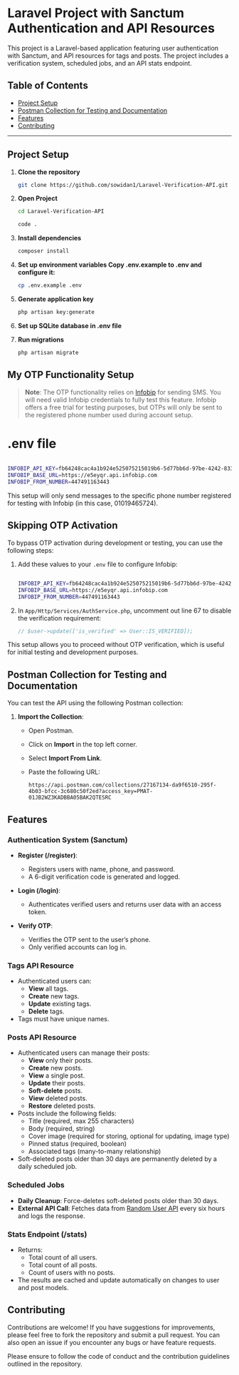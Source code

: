 # Laravel Project with Sanctum Authentication and API Resources

This project is a Laravel-based application featuring user authentication with Sanctum, and API resources for tags and posts. The project includes a verification system, scheduled jobs, and an API stats endpoint.

## Table of Contents
- [Project Setup](#project-setup)
- [Postman Collection for Testing and Documentation](#postman-collection-for-testing-and-documentation)
- [Features](#features)
- [Contributing](#contributing)

---

## Project Setup

1. **Clone the repository**

   ```bash
   git clone https://github.com/sowidan1/Laravel-Verification-API.git
   
2. **Open Project**

   ```bash
   cd Laravel-Verification-API
   ```
   ```bash
   code .
   
3. **Install dependencies**

   ```bash
   composer install

4. **Set up environment variables Copy .env.example to .env and configure it:**

   ```bash
   cp .env.example .env

5. **Generate application key**

   ```bash
   php artisan key:generate

6. **Set up SQLite database in .env file**

7. **Run migrations**

   ```bash
   php artisan migrate

## My OTP Functionality Setup


> **Note**: The OTP functionality relies on [Infobip](https://www.infobip.com/) for sending SMS. You will need valid Infobip credentials to fully test this feature. Infobip offers a free trial for testing purposes, but OTPs will only be sent to the registered phone number used during account setup.

# .env file

```bash

INFOBIP_API_KEY=fb64248cac4a1b924e525075215019b6-5d77bb6d-97be-4242-833a-997ab4382096
INFOBIP_BASE_URL=https://e5eyqr.api.infobip.com
INFOBIP_FROM_NUMBER=447491163443
```

This setup will only send messages to the specific phone number registered for testing with Infobip (in this case, 01019465724).


## Skipping OTP Activation

To bypass OTP activation during development or testing, you can use the following steps:

1. Add these values to your `.env` file to configure Infobip:

    ```bash

    INFOBIP_API_KEY=fb64248cac4a1b924e525075215019b6-5d77bb6d-97be-4242-833a-997ab4382096
    INFOBIP_BASE_URL=https://e5eyqr.api.infobip.com
    INFOBIP_FROM_NUMBER=447491163443
    ```

2. In `App/Http/Services/AuthService.php`, uncomment out line 67 to disable the verification requirement:

    ```php
    // $user->update(['is_verified' => User::IS_VERIFIED]);
    ```

This setup allows you to proceed without OTP verification, which is useful for initial testing and development purposes.


## Postman Collection for Testing and Documentation

You can test the API using the following Postman collection:

1. **Import the Collection**:
   - Open Postman.
   - Click on **Import** in the top left corner.
   - Select **Import From Link**.
   - Paste the following URL:
     
     ```
     https://api.postman.com/collections/27167134-da9f6510-295f-4b03-bfcc-3c680c50f2ed?access_key=PMAT-01JB2WZ3KADBBA05BAK2QTESRC
     ```

## Features

### Authentication System (Sanctum)
- **Register (/register)**: 
  - Registers users with name, phone, and password.
  - A 6-digit verification code is generated and logged.

- **Login (/login)**: 
  - Authenticates verified users and returns user data with an access token.

- **Verify OTP**: 
  - Verifies the OTP sent to the user’s phone.
  - Only verified accounts can log in.

### Tags API Resource
- Authenticated users can:
  - **View** all tags.
  - **Create** new tags.
  - **Update** existing tags.
  - **Delete** tags.
- Tags must have unique names.

### Posts API Resource
- Authenticated users can manage their posts:
  - **View** only their posts.
  - **Create** new posts.
  - **View** a single post.
  - **Update** their posts.
  - **Soft-delete** posts.
  - **View** deleted posts.
  - **Restore** deleted posts.
- Posts include the following fields:
  - Title (required, max 255 characters)
  - Body (required, string)
  - Cover image (required for storing, optional for updating, image type)
  - Pinned status (required, boolean)
  - Associated tags (many-to-many relationship)
- Soft-deleted posts older than 30 days are permanently deleted by a daily scheduled job.

### Scheduled Jobs
- **Daily Cleanup**: Force-deletes soft-deleted posts older than 30 days.
- **External API Call**: Fetches data from [Random User API](https://randomuser.me/api/) every six hours and logs the response.

### Stats Endpoint (/stats)
- Returns:
  - Total count of all users.
  - Total count of all posts.
  - Count of users with no posts.
- The results are cached and update automatically on changes to user and post models.

## Contributing

Contributions are welcome! If you have suggestions for improvements, please feel free to fork the repository and submit a pull request. You can also open an issue if you encounter any bugs or have feature requests.

Please ensure to follow the code of conduct and the contribution guidelines outlined in the repository.
